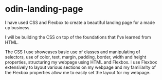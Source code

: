 # odin-landing-page

I have used CSS and Flexbox to create a beautiful landing page for
a made up business.

I will be building the CSS on top of the foundations that I've learned
from HTML.

The CSS I use showcases basic use of classes and manipulating of selectors,
use of color, text, margin, padding, border, width and height properties,
structuring my webpage using HTML and Flexbox. I use Flexbox extensively
to layout various sections on my webpage and my familiarity of the Flexbox
properties allow me to easily set the layout for my webpage. 